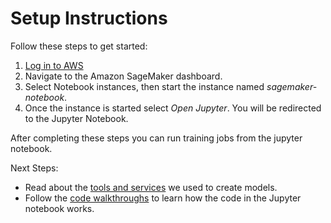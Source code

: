 # Setup Instructions
Follow these steps to get started:

1. [Log in to AWS](https://aws.amazon.com/console/)
2. Navigate to the Amazon SageMaker dashboard.
3. Select Notebook instances, then start the instance named *sagemaker-notebook*.
4. Once the instance is started select *Open Jupyter*. You will be redirected to the Jupyter Notebook.

After completing these steps you can run training jobs from the jupyter notebook. 

Next Steps:

- Read about the [tools and services](tands.md) we used to create models.
- Follow the [code walkthroughs](code-walthroughs.md) to learn how the code in the Jupyter notebook works. 